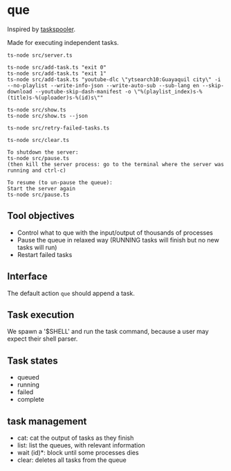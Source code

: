 # que

Inspired by [taskspooler](http://freshmeat.net/projects/taskspooler/).

Made for executing independent tasks.

```
ts-node src/server.ts

ts-node src/add-task.ts "exit 0"
ts-node src/add-task.ts "exit 1"
ts-node src/add-task.ts "youtube-dlc \"ytsearch10:Guayaquil city\" -i --no-playlist --write-info-json --write-auto-sub --sub-lang en --skip-download --youtube-skip-dash-manifest -o \"%(playlist_index)s-%(title)s-%(uploader)s-%(id)s\""

ts-node src/show.ts
ts-node src/show.ts --json

ts-node src/retry-failed-tasks.ts

ts-node src/clear.ts

To shutdown the server:
ts-node src/pause.ts
(then kill the server process: go to the terminal where the server was running and ctrl-c)

To resume (to un-pause the queue):
Start the server again
ts-node src/pause.ts
```

## Tool objectives

- Control what to que with the input/output of thousands of processes
- Pause the queue in relaxed way (RUNNING tasks will finish but no new tasks will run)
- Restart failed tasks

## Interface

The default action `que` should append a task.

## Task execution

We spawn a '\$SHELL' and run the task command, because a user may expect their shell parser.

## Task states

- queued
- running
- failed
- complete

## task management

- cat: cat the output of tasks as they finish
- list: list the queues, with relevant information
- wait (id)\*: block until some processes dies
- clear: deletes all tasks from the queue
